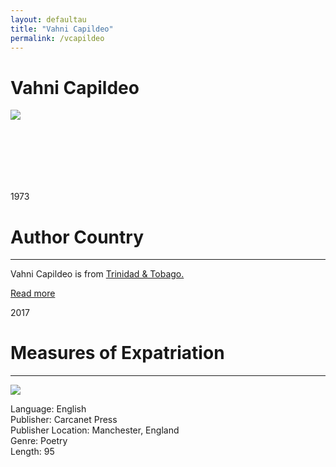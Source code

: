 ```yaml
---
layout: defaultau
title: "Vahni Capildeo"
permalink: /vcapildeo
---
```

<!-- partial:index.partial.html -->
<div class="content">
    <h1>Vahni Capildeo</h1>
    <div class="quote">
        <div><img src="https://www.forwardartsfoundation.org/wp-content/uploads/2020/09/CafRRKbg-2-scaled-e1599125717827.jpeg" class="logo"></div>
    </div>
    <div class="timeline">
        <div style="padding-bottom:100px;"></div>
        <div class="block">
            <div class="date right"><p class="right">1973</p></div>
            <div class="dot"></div>
            <div class="left first">
            <div class="author_country">
                <h1>Author Country</h1><hr>
          <div class="aclocation">  <p>Vahni Capildeo is from <a href="http://localhost:4000/3">Trinidad & Tobago.</a></p></div>
              <div class="acreadmore">  <a href="https://en.wikipedia.org/wiki/Vahni_Capildeo" target="_blank">Read more</a> </div>
            </div>
            </div>
        </div>
        <div class="block">
            <div class="date left"><p class="left">2017</p></div>
            <div class="dot"></div>
            <div class="right">
                <h1>Measures of Expatriation</h1><hr>
                <p><img src="https://i.gr-assets.com/images/S/compressed.photo.goodreads.com/books/1447139491l/27248135.jpg"></p>
                <p>
                Language: English<br>
                Publisher: Carcanet Press<br>
                Publisher Location: Manchester, England<br>
                Genre: Poetry<br>
                Length: 95<br>
                </p>
            </div>
        </div>


</div>
<!-- partial -->
  <script src='https://cdnjs.cloudflare.com/ajax/libs/jquery/3.1.1/jquery.min.js'></script><script  src="assets/js/authorscript.js"></script>
